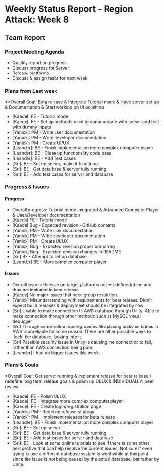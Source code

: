 # Weekly Status Report - Region Attack: Week 8

## Team Report

### Project Meeting Agenda

* Quickly report on progress
* Discuss progress for Server
* Release platforms
* Discuss & assign tasks for next week

### Plans from Last week
**Overall Goal: Beta release & Integrate Tutorial mode & Have server set up & Documentation & Start working on UI polishing
* [Kaede]: FE - Tutorial mode
* [Kaede]: FE - Set up methods used to communicate with server and test with dummy inputs
* [Yanick]: PM - Write user documentation
* [Yanick]: PM - Write developer documentation
* [Yanick]: PM - Create UI/UX
* [Leander]: BE -  Finish implementation more complex computer player
* [Leander]: BE - Clean up functionality code base
* [Leander]: BE - Add Test cases
* [Sri]: BE - Set up server, make it functional
* [Sri]: BE - Get data base & server fully running
* [Sri]: BE - Add test cases for server and database


### Progress & Issues

#### Progress

* Overall progress: Tutorial mode integrated & Advanced Computer Player & User/Developer documentation
* [Kaede] FE - Tutorial mode
* [Kaede] Bug - Expected revision - GitHub contents
* [Yanick] PM - Write user documentation
* [Yanick] PM - Write developer documentation
* [Yanick] PM - Create UI/UX
* [Yanick] Bug - Expected revision proper branching
* [Yanick] Bug - Expected revision changes in README
* [Sri] BE - Attempt to set up database
* [Leander] BE - More complex computer player

#### Issues
* Overall issues: Release on target platforms not yet defined/done and thus not included in beta release
* [Kaede] No major issues that need group resolution.
* [Yanick] Misunderstanding with requirements for beta release: Didn’t expect build releases & deployment should be integrated by now
* [Sri] Unable to make connection to AWS database through Unity. Able to make connection through other methods such as MySQL visual debugger
* [Sri] Through some online reading, seems like placing locks on tables in AWS is unreliable for some reason. There are other possible ways to 'lock' the database, looking into it.
* [Sri] Possible security issue in Unity is causing the connection to fail, rather than AWS connection being poor.
* [Leander] I had no bigger issues this week.


### Plans & Goals
*Overall Goal: Get server running & implement release for beta release / redefine long term release goals & polish up UI/UX & INDIVIDUALLY: peer review
* [Kaede]: FE - Polish UI/UX
* [Kaede]: FE - Integrate more complex computer player
* [Kaede]: FE - Create login/registration page
* [Yanick]: PM - Redefine release strategy
* [Yanick]: PM - Implement releases for beta release
* [Leander]: BE -  Finish implementation more complex computer player
* [Sri]: BE - Set up server
* [Sri]: BE - Get data base & server fully running
* [Sri]: BE - Add test cases for server and database
* [Sri]: BE - Look at some online tutorials to see if there is some other perspective that can help resolve the current issues. Not sure if even trying to use a different database system is worthwhile at this point since the issue is not being causes by the actual database, but rather by Unity.
